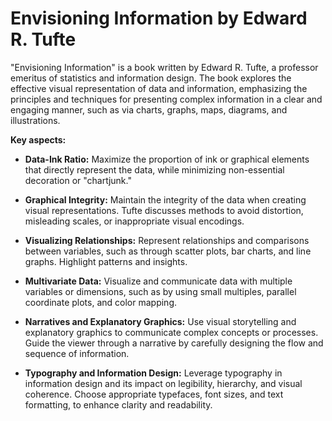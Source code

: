 # Envisioning Information by Edward R. Tufte

"Envisioning Information" is a book written by Edward R. Tufte, a professor emeritus of statistics and information design. The book explores the effective visual representation of data and information, emphasizing the principles and techniques for presenting complex information in a clear and engaging manner, such as via charts, graphs, maps, diagrams, and illustrations.

**Key aspects:**

* **Data-Ink Ratio:** Maximize the proportion of ink or graphical elements that directly represent the data, while minimizing non-essential decoration or "chartjunk."

* **Graphical Integrity:** Maintain the integrity of the data when creating visual representations. Tufte discusses methods to avoid distortion, misleading scales, or inappropriate visual encodings.

* **Visualizing Relationships:** Represent relationships and comparisons between variables, such as through scatter plots, bar charts, and line graphs. Highlight patterns and insights.

* **Multivariate Data:** Visualize and communicate data with multiple variables or dimensions, such as by using small multiples, parallel coordinate plots, and color mapping.

* **Narratives and Explanatory Graphics:** Use visual storytelling and explanatory graphics to communicate complex concepts or processes. Guide the viewer through a narrative by carefully designing the flow and sequence of information.

* **Typography and Information Design:** Leverage typography in information design and its impact on legibility, hierarchy, and visual coherence. Choose appropriate typefaces, font sizes, and text formatting, to enhance clarity and readability.
